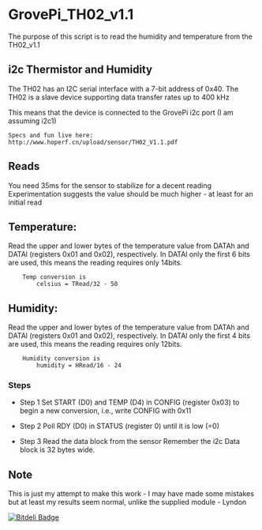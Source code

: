 # GrovePi_TH02_v1.1
The purpose of this script is to read the humidity and temperature from the TH02_v1.1

## i2c Thermistor and Humidity
The TH02 has an I2C serial interface with a 7-bit address of 0x40. The TH02 is a slave device supporting data
transfer rates up to 400 kHz

This means that the device is connected to the GrovePi i2c port (I am assuming i2c1)

    Specs and fun live here:
    http://www.hoperf.cn/upload/sensor/TH02_V1.1.pdf

## Reads
You need 35ms for the sensor to stabilize for a decent reading
Experimentation suggests the value should be much higher - at least for an initial read


## Temperature:
Read the upper and lower bytes of the temperature value from DATAh and DATAl (registers 0x01 and 0x02),
respectively. In DATAl only the first 6 bits are used, this means the reading requires only 14bits.

        Temp conversion is
            celsius = TRead/32 - 50
            
## Humidity:
Read the upper and lower bytes of the temperature value from DATAh and DATAl (registers 0x01 and 0x02),
respectively. In DATAl only the first 4 bits are used, this means the reading requires only 12bits.

        Humidity conversion is
            humidity = HRead/16 - 24
                     
### Steps
 - Step 1
   Set START (D0) and TEMP (D4) in CONFIG (register 0x03) to begin a new conversion, i.e., write CONFIG with 0x11
        
 - Step 2
   Poll RDY (D0) in STATUS (register 0) until it is low (=0)
               
 - Step 3
   Read the data block from the sensor
   Remember the i2c Data block is 32 bytes wide.
      
## Note
This is just my attempt to make this work - I may have made some mistakes but at least my results seem normal, unlike
the supplied module - Lyndon


[![Bitdeli Badge](https://d2weczhvl823v0.cloudfront.net/monk-ee/grovepi_th02_v1.1/trend.png)](https://bitdeli.com/free "Bitdeli Badge")

